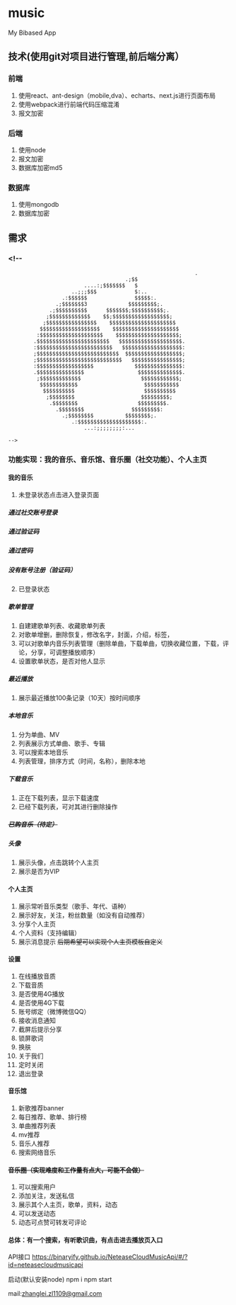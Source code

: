 #  music
My Bibased App
##  技术(使用git对项目进行管理,前后端分离）
###  前端
1.  使用react、ant-design（mobile,dva）、echarts、next.js进行页面布局
2.  使用webpack进行前端代码压缩混淆
3.  报文加密
###  后端
1.  使用node
2.  报文加密
3.  数据库加密md5
###  数据库
1.  使用mongodb
2.  数据库加密
##  需求
###    <!--
                                                               .
                                         .;$$
                            ....:;$$$$$$$   $
                        ..;;;$$$            $:..
                     .:$$$$$$               $$$$$:.
                   .;$$$$$$$3             $$$$$$$$$;.
                 .;$$$$$$$$$$      $$$$$$$;$$$$$$$$$$;.
                ;$$$$$$$$$$$$$    $$;$$$$$$$$$$$$$$$$$$;
               ;$$$$$$$$$$$$$$$$    $$$$$$$$$$$$$$$$$$$$$
              $$$$$$$$$$$$$$$$$$$    $$$$$$$$$$$$$$$$$$$$$
             :$$$$$$$$$$$$$$$$$$$$    $$$$$$$$$$$$$$$$$$$$;
            .$$$$$$$$$$$$$$$$$$$$$$$   $$$$$$$$$$$$$$$$$$$$.
            :$$$$$$$$$$$$$$$$$$$$$$$$   $$$$$$$$$$$$$$$$$$$:
            ;$$$$$$$$$$$$$$$$$$$$$$$$$$  $$$$$$$$$$$$$$$$$$;
            ;$$$$$$$$$$$$$$$$$$$$$$$$$$$   $$$$$$$$$$$$$$$$;
            :$$$$$$$$$$$$$$$$$$             $$$$$$$$$$$$$$$:
            .$$$$$$$$$$$$$$$                 $$$$$$$$$$$$$$.
             ;$$$$$$$$$$$$$                   $$$$$$$$$$$$;
              $$$$$$$$$$$$                     $$$$$$$$$$$
               $$$$$$$$$$                      $$$$$$$$$$
                ;$$$$$$$$                     $$$$$$$$$;
                 .$$$$$$$$                   $$$$$$$$$.
                   .$$$$$$$$               $$$$$$$$$:
                     .;$$$$$$$$          $$$$$$$$;.
                        .:$$$$$$$$$$$$$$$$$$$$:.
                            ...:;;;;;;;;:...

    -->
###  功能实现：我的音乐、音乐馆、音乐圈（社交功能）、个人主页

####  我的音乐
1.  未登录状态点击进入登录页面
#####  通过社交账号登录
#####  通过验证码
#####  通过密码
#####  没有账号注册（验证码）
2.  已登录状态
#####  歌单管理
1.  自建建歌单列表、收藏歌单列表
2.  对歌单增删，删除恢复，修改名字，封面，介绍，标签，
3.  可以对歌单内音乐列表管理（删除单曲，下载单曲，切换收藏位置，下载，评论，分享，可调整播放顺序）
4.  设置歌单状态，是否对他人显示
#####  最近播放
1.  展示最近播放100条记录（10天）按时间顺序
#####  本地音乐
1.  分为单曲、MV
2.  列表展示方式单曲、歌手、专辑
3.  可以搜索本地音乐
4.  列表管理，排序方式（时间，名称），删除本地
#####  下载音乐
1.  正在下载列表，显示下载速度
2.  已经下载列表，可对其进行删除操作
#####  ~~已购音乐（待定）~~
#####  头像
1.  展示头像，点击跳转个人主页
2.  展示是否为VIP

####  个人主页
1.  展示常听音乐类型（歌手、年代、语种）
2.  展示好友，关注，粉丝数量（如没有自动推荐）
3.  分享个人主页
4.  个人资料（支持编辑）
5.  展示消息提示
~~后期希望可以实现个人主页模板自定义~~

####  设置
1.  在线播放音质
2.  下载音质
3.  是否使用4G播放
4.  是否使用4G下载
5.  账号绑定（微博微信QQ）
6.  接收消息通知
7.  截屏后提示分享
8.  锁屏歌词
9.  换肤
10.  关于我们
11.  定时关闭
12.  退出登录

####  音乐馆
1.  新歌推荐banner
2.  每日推荐、歌单、排行榜
3.  单曲推荐列表
4.  mv推荐
5.  音乐人推荐
6.  搜索网络音乐

####  ~~音乐圈（实现难度和工作量有点大，可能不会做）~~
1.  可以搜索用户
2.  添加关注，发送私信
3.  展示其个人主页，歌单，资料，动态
4.  可以发送动态
5.  动态可点赞可转发可评论

####  总体：有一个搜索，有听歌识曲，有点击进去播放页入口

API接口
https://binaryify.github.io/NeteaseCloudMusicApi/#/?id=neteasecloudmusicapi

启动(默认安装node)
npm i
npm start

mail:zhanglei.zl1109@gmail.com